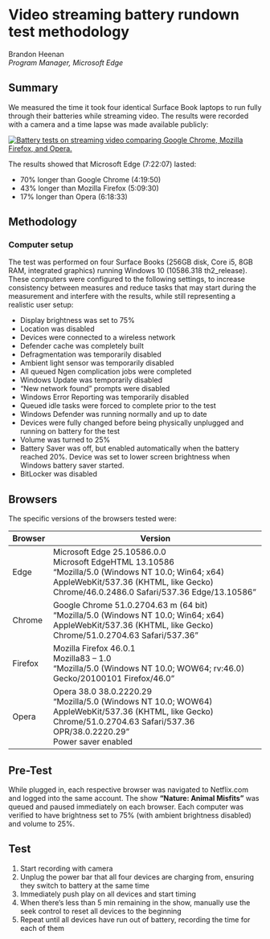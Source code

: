 # Video streaming battery rundown test methodology 

Brandon Heenan<br>
_Program Manager, Microsoft Edge_

## Summary

We measured the time it took four identical Surface Book laptops to run fully through their batteries while streaming video. The results were recorded with a camera and a time lapse was made available publicly:

[![Battery tests on streaming video comparing Google Chrome, Mozilla Firefox, and Opera.](https://microsoftedge.github.io/videotest/videotest-poster.jpg)](https://www.youtube.com/watch?v=rjrxOOfi54k)

The results showed that Microsoft Edge (7:22:07) lasted: 
* 70% longer than Google Chrome (4:19:50) 
* 43% longer than Mozilla Firefox (5:09:30) 
* 17% longer than Opera (6:18:33)

## Methodology

### Computer setup

The test was performed on four Surface Books (256GB disk, Core i5, 8GB RAM, integrated graphics) running Windows 10 (10586.318 th2_release). These computers were configured to the following settings, to increase consistency between measures and reduce tasks that may start during the measurement and interfere with the results, while still representing a realistic user setup: 

* Display brightness was set to 75% 
* Location was disabled
* Devices were connected to a wireless network
* Defender cache was completely built
* Defragmentation was temporarily disabled
* Ambient light sensor was temporarily disabled
* All queued Ngen complication jobs were completed
* Windows Update was temporarily disabled
* “New network found” prompts were disabled
* Windows Error Reporting was temporarily disabled
* Queued idle tasks were forced to complete prior to the test
* Windows Defender was running normally and up to date
* Devices were fully changed before being physically unplugged and running on battery for the test
* Volume was turned to 25%
* Battery Saver was off, but enabled automatically when the battery reached 20%. Device was set to lower screen brightness when Windows battery saver started.
* BitLocker was disabled 

## Browsers
The specific versions of the browsers tested were: 

| Browser | Version |
| ------- | ------- |
| Edge | Microsoft Edge 25.10586.0.0<br>Microsoft EdgeHTML 13.10586<br>“Mozilla/5.0 (Windows NT 10.0; Win64; x64) AppleWebKit/537.36 (KHTML, like Gecko) Chrome/46.0.2486.0 Safari/537.36 Edge/13.10586” |
| Chrome | Google Chrome 51.0.2704.63 m (64 bit)<br>“Mozilla/5.0 (Windows NT 10.0; Win64; x64) AppleWebKit/537.36 (KHTML, like Gecko) Chrome/51.0.2704.63 Safari/537.36” |
| Firefox | Mozilla Firefox 46.0.1<br>Mozilla83 – 1.0<br>“Mozilla/5.0 (Windows NT 10.0; WOW64; rv:46.0) Gecko/20100101 Firefox/46.0” |
| Opera | Opera 38.0 38.0.2220.29<br>“Mozilla/5.0 (Windows NT 10.0; WOW64) AppleWebKit/537.36 (KHTML, like Gecko) Chrome/51.0.2704.63 Safari/537.36 OPR/38.0.2220.29”<br>Power saver enabled |

## Pre-Test

While plugged in, each respective browser was navigated to Netflix.com and logged into the same account. The show **“Nature: Animal Misfits”** was queued and paused immediately on each browser. Each computer was verified to have brightness set to 75% (with ambient brightness disabled) and volume to 25%. 

## Test

1. Start recording with camera
2. Unplug the power bar that all four devices are charging from, ensuring they switch to battery at the same time
3. Immediately push play on all devices and start timing
4. When there’s less than 5 min remaining in the show, manually use the seek control to reset all devices to the beginning
5. Repeat until all devices have run out of battery, recording the time for each of them
